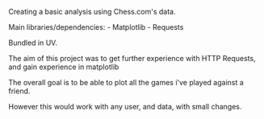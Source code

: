 Creating a basic analysis using Chess.com's data.

Main libraries/dependencies:
    - Matplotlib
    - Requests

Bundled in UV. 

The aim of this project was to get further experience with HTTP Requests, and gain experience in matplotlib

The overall goal is to be able to plot all the games i've played against a friend.

However this would work with any user, and data, with small changes.